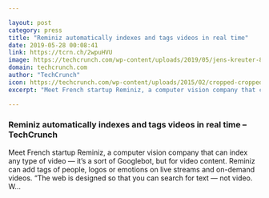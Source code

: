 ```yaml
---

layout: post
category: press
title: "Reminiz automatically indexes and tags videos in real time"
date: 2019-05-28 00:08:41
link: https://tcrn.ch/2wpuHVU
image: https://techcrunch.com/wp-content/uploads/2019/05/jens-kreuter-85328-unsplash.jpg?w=712
domain: techcrunch.com
author: "TechCrunch"
icon: https://techcrunch.com/wp-content/uploads/2015/02/cropped-cropped-favicon-gradient.png?w=180
excerpt: "Meet French startup Reminiz, a computer vision company that can index any type of video — it’s a sort of Googlebot, but for video content. Reminiz can add tags of people, logos or emotions on live streams and on-demand videos. “The web is designed so that you can search for text — not video. W…"

---
```


### Reminiz automatically indexes and tags videos in real time – TechCrunch

Meet French startup Reminiz, a computer vision company that can index any type of video — it’s a sort of Googlebot, but for video content. Reminiz can add tags of people, logos or emotions on live streams and on-demand videos. “The web is designed so that you can search for text — not video. W…